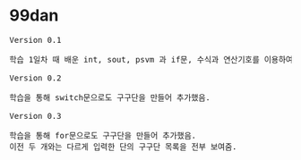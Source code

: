 # 99dan 
<pre>Version 0.1<br>
학습 1일차 때 배운 int, sout, psvm 과 if문, 수식과 연산기호를 이용하여 구구단 계산기를 만들었음.

Version 0.2<br>
학습을 통해 switch문으로도 구구단을 만들어 추가했음.

Version 0.3<br>
학습을 통해 for문으로도 구구단을 만들어 추가했음.
이전 두 개와는 다르게 입력한 단의 구구단 목록을 전부 보여줌.
</pre>


